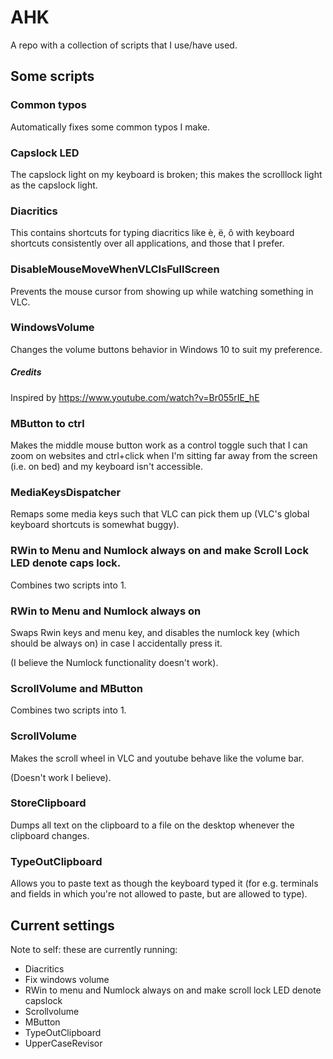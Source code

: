 # AHK

A repo with a collection of scripts that I use/have used.

## Some scripts



### Common typos

Automatically fixes some common typos I make.

### Capslock LED

The capslock light on my keyboard is broken; this makes the scrolllock light as the capslock light.


### Diacritics

This contains shortcuts for typing diacritics like è, ë, ô with keyboard shortcuts consistently over all applications, and those that I prefer.


### DisableMouseMoveWhenVLCIsFullScreen

Prevents the mouse cursor from showing up while watching something in VLC.

### WindowsVolume

Changes the volume buttons behavior in Windows 10 to suit my preference.


##### Credits
Inspired by https://www.youtube.com/watch?v=Br055rIE_hE

### MButton to ctrl

Makes the middle mouse button work as a control toggle such that I can zoom on websites and ctrl+click when I'm sitting far away from the screen (i.e. on bed) and my keyboard isn't accessible.

### MediaKeysDispatcher

Remaps some media keys such that VLC can pick them up (VLC's global keyboard shortcuts is somewhat buggy).

### RWin to Menu and Numlock always on and make Scroll Lock LED denote caps lock. 

Combines two scripts into 1.


### RWin to Menu and Numlock always on

Swaps Rwin keys and menu key, and disables the numlock key (which should be always on) in case I accidentally press it.

(I believe the Numlock functionality doesn't work).


### ScrollVolume and MButton

Combines two scripts into 1.

### ScrollVolume 

Makes the scroll wheel in VLC and youtube behave like the volume bar. 

(Doesn't work I believe).

### StoreClipboard

Dumps all text on the clipboard to a file on the desktop whenever the clipboard changes.


### TypeOutClipboard

Allows you to paste text as though the keyboard typed it (for e.g. terminals and fields in which you're not allowed to paste, but are allowed to type).



## Current settings
Note to self: these are currently running:
- Diacritics
- Fix windows volume
- RWin to menu and Numlock always on and make scroll lock LED denote capslock
- Scrollvolume
- MButton
- TypeOutClipboard
- UpperCaseRevisor
